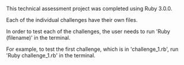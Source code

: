 This technical assessment project was completed using Ruby 3.0.0.

Each of the individual challenges have their own files.

In order to test each of the challenges, the user needs to run 'Ruby (filename)' in the terminal. 

For example, to test the first challenge, which is in 'challenge_1.rb', run 'Ruby challenge_1.rb' in the terminal.
